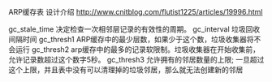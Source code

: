 ARP缓存表 设计介绍
http://www.cnitblog.com/flutist1225/articles/19996.html

gc_stale_time 决定检查一次相邻层记录的有效性的周期。
gc_interval 垃圾回收间隔时间
gc_thresh1 ARP缓存中的最少层数，如果少于这个数，垃圾收集器将不会运行
gc_thresh2 arp缓存中的最多的记录软限制。垃圾收集器在开始收集前，允许记录数超过这个数字5秒。
gc_thresh3 允许拥有的邻居数量的上限; 
           一旦超过这个上限，并且表中没有可以清理掉的垃圾邻居，那么就无法创建新的邻居